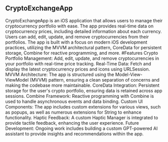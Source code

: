 ## CryptoExchangeApp
CryptoExchangeApp is an iOS application that allows users to manage their cryptocurrency portfolio with ease. The app provides real-time data on cryptocurrency prices, including detailed information about each currency. Users can add, edit, update, and remove cryptocurrencies from their portfolios. The app is built with a focus on modern iOS development practices, utilizing the MVVM architectural pattern, CoreData for persistent storage, Combine for reactive programming, and more.
#Features
Crypto Portfolio Management: Add, edit, update, and remove cryptocurrencies in your portfolio with real-time price tracking.
Real-Time Data: Fetch and display the latest cryptocurrency prices and icons using URLSession.
MVVM Architecture: The app is structured using the Model-View-ViewModel (MVVM) pattern, ensuring a clean separation of concerns and making the codebase more maintainable.
CoreData Integration: Persistent storage for the user's crypto portfolio, ensuring data is retained across app sessions.
Combine Framework: Reactive programming with Combine is used to handle asynchronous events and data binding.
Custom UI Components: The app includes custom extensions for various views, such as popups, as well as numerous extensions for String to enhance functionality.
Haptic Feedback: A custom Haptic Manager is integrated to provide tactile feedback, enhancing the user experience.
Future Development: Ongoing work includes building a custom GPT-powered AI assistant to provide insights and recommendations within the app.
